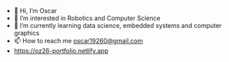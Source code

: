 - 👋 Hi, I’m Oscar
- 👀 I’m interested in Robotics and Computer Science
- 🌱 I’m currently learning data science, embedded systems and computer graphics
- 📫 How to reach me oscar19260@gmail.com
- https://oz26-portfolio.netlify.app
